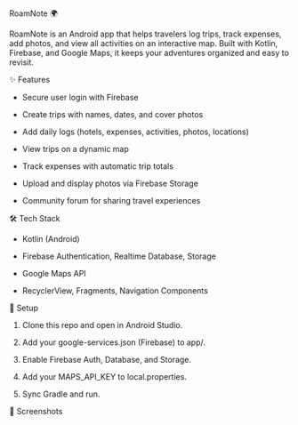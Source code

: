 RoamNote 🌍

RoamNote is an Android app that helps travelers log trips, track expenses, add photos, and view all activities on an interactive map.
Built with Kotlin, Firebase, and Google Maps, it keeps your adventures organized and easy to revisit.

✨ Features
* Secure user login with Firebase

* Create trips with names, dates, and cover photos

* Add daily logs (hotels, expenses, activities, photos, locations)

* View trips on a dynamic map

* Track expenses with automatic trip totals

* Upload and display photos via Firebase Storage

* Community forum for sharing travel experiences

🛠 Tech Stack
* Kotlin (Android)

* Firebase Authentication, Realtime Database, Storage

* Google Maps API

* RecyclerView, Fragments, Navigation Components

🚀 Setup
1. Clone this repo and open in Android Studio.

2. Add your google-services.json (Firebase) to app/.

3. Enable Firebase Auth, Database, and Storage.

4. Add your MAPS_API_KEY to local.properties.

5. Sync Gradle and run.

📸 Screenshots


